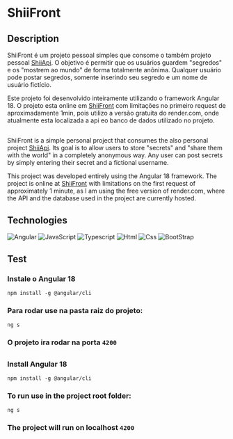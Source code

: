 # ShiiFront


## Description

ShiiFront é um projeto pessoal simples que consome o também projeto pessoal [ShiiApi](https://github.com/MateusSantoSB/ShiiApi). O objetivo é permitir que os usuários guardem "segredos" e os "mostrem ao mundo" de forma totalmente anônima. Qualquer usuário pode postar segredos, somente inserindo seu segredo e um nome de usuário fictício.

Este projeto foi desenvolvido inteiramente utilizando o framework Angular 18.
O projeto esta online em [ShiiFront](https://shiii.vercel.app/) com limitações no primeiro request de aproximadamente 1min, pois utilizo a versão gratuita do render.com, onde atualmente esta localizada a api eo banco de dados utilizado no projeto.


##
ShiiFront is a simple personal project that consumes the also personal project [ShiiApi](https://github.com/MateusSantoSB/ShiiApi). Its goal is to allow users to store "secrets" and "share them with the world" in a completely anonymous way. Any user can post secrets by simply entering their secret and a fictional username.

This project was developed entirely using the Angular 18 framework.
The project is online at [ShiiFront](https://shiii.vercel.app/) with limitations on the first request of approximately 1 minute, as I am using the free version of render.com, where the API and the database used in the project are currently hosted.

##  Technologies

![Angular](https://img.shields.io/badge/Angular-DD0031?style=for-the-badge&logo=angular&logoColor=white)
![JavaScript](https://img.shields.io/badge/JavaScript-F7DF1E?style=for-the-badge&logo=javascript&logoColor=black)
![Typescript](https://img.shields.io/badge/TypeScript-007ACC?style=for-the-badge&logo=typescript&logoColor=white)
![Html](https://img.shields.io/badge/HTML5-E34F26?style=for-the-badge&logo=html5&logoColor=white)
![Css](https://img.shields.io/badge/CSS3-1572B6?style=for-the-badge&logo=css3&logoColor=white)
![BootStrap](https://img.shields.io/badge/Bootstrap-563D7C?style=for-the-badge&logo=bootstrap&logoColor=white)

## Test
### Instale o Angular 18

```npm install -g @angular/cli```

### Para rodar use na pasta raiz do projeto:

```ng s```

### O projeto ira rodar na porta ```4200```


##

### Install Angular 18
```npm install -g @angular/cli```

### To run use in the project root folder:
```ng s```


### The project will run on localhost ```4200```
